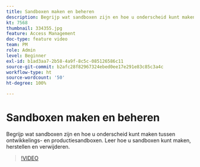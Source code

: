 ```yaml
---
title: Sandboxen maken en beheren
description: Begrijp wat sandboxen zijn en hoe u onderscheid kunt maken tussen ontwikkelings- en productiesandboxen. Leer hoe u sandboxen kunt maken, herstellen en verwijderen.
kt: 7568
thumbnail: 334355.jpg
feature: Access Management
doc-type: feature video
team: PM
role: Admin
level: Beginner
exl-id: b1ad3aa7-2b58-4a9f-8c5c-085126586c11
source-git-commit: b2afc28f82967324ebed0ee17e291e83c85c3a4c
workflow-type: ht
source-wordcount: '50'
ht-degree: 100%

---
```


# Sandboxen maken en beheren

Begrijp wat sandboxen zijn en hoe u onderscheid kunt maken tussen ontwikkelings- en productiesandboxen. Leer hoe u sandboxen kunt maken, herstellen en verwijderen.

>[!VIDEO](https://video.tv.adobe.com/v/334355?quality=12&learn=on)
